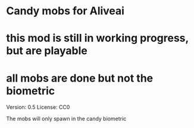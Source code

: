 # Candy mobs for Aliveai

# this mod is still in working progress, but are playable
# all mobs are done but not the biometric

Version: 0.5
License: CC0

The mobs will only spawn in the candy biometric
